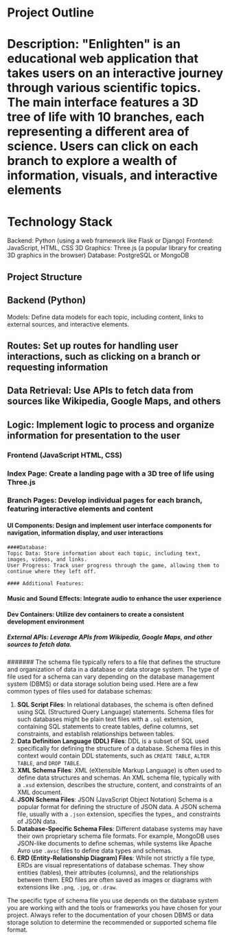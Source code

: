 # Project Outline
# Description: "Enlighten" is an educational web application that takes users on an interactive journey through various scientific topics. The main interface features a 3D tree of life with 10 branches, each representing a different area of science. Users can click on each branch to explore a wealth of information, visuals, and interactive elements

# Technology Stack

Backend: Python (using a web framework like Flask or Django)
Frontend: JavaScript, HTML, CSS
3D Graphics: Three.js (a popular library for creating 3D graphics in the browser)
Database: PostgreSQL or MongoDB

## Project Structure

## Backend (Python)

 Models: Define data models for each topic, including content, links to external sources, and interactive elements.

## Routes: Set up routes for handling user interactions, such as clicking on a branch or requesting information

## Data Retrieval: Use APIs to fetch data from sources like Wikipedia, Google Maps, and others

## Logic: Implement logic to process and organize information for presentation to the user

### Frontend (JavaScript HTML, CSS)

### Index Page: Create a landing page with a 3D tree of life using Three.js

### Branch Pages: Develop individual pages   for each branch, featuring interactive elements and content

#### UI Components: Design and implement user interface components for navigation, information display, and user interactions

    ####Database:
    Topic Data: Store information about each topic, including text, images, videos, and links.
    User Progress: Track user progress through the game, allowing them to continue where they left off.

    #### Additional Features:

#### Music and Sound Effects: Integrate audio to enhance the user experience

#### Dev Containers: Utilize dev containers to create a consistent development environment

##### External APIs: Leverage APIs from  Wikipedia, Google Maps, and other sources to fetch data.
#######  The schema file typically refers to a file that defines the structure and organization of data in a database or data storage system. The type of file used for a schema can vary depending on the database management system (DBMS) or data storage solution being used. Here are a few common types of files used for database schemas:

1. **SQL Script Files**: In relational databases, the schema is often defined using SQL (Structured Query Language) statements. Schema files for such databases might be plain text files with a `.sql` extension, containing SQL statements to create tables, define columns, set constraints, and establish relationships between tables.
2. **Data Definition Language (DDL) Files**: DDL is a subset of SQL used specifically for defining the structure of a database. Schema files in this context would contain DDL statements, such as `CREATE TABLE`, `ALTER TABLE`, and `DROP TABLE`.
3. **XML Schema Files**: XML (eXtensible Markup Language) is often used to define data structures and schemas. An XML schema file, typically with a `.xsd` extension, describes the structure, content, and constraints of an XML document.
4. **JSON Schema Files**: JSON (JavaScript Object Notation) Schema is a popular format for defining the structure of JSON data. A JSON schema file, usually with a `.json` extension, specifies the types,, and constraints of JSON data.
5. **Database-Specific Schema Files**: Different database systems may have their own proprietary schema file formats. For example, MongoDB uses JSON-like documents to define schemas, while systems like Apache Avro use `.avsc` files to define data types and schemas.
6. **ERD (Entity-Relationship Diagram) Files**: While not strictly a file type, ERDs are visual representations of database schemas. They show entities (tables), their attributes (columns), and the relationships between them. ERD files are often saved as images or diagrams with extensions like `.png`, `.jpg`, or `.draw`.

The specific type of schema file you use depends on the database system you are working with and the tools or frameworks you have chosen for your project. Always refer to the documentation of your chosen DBMS or data storage solution to determine the recommended or supported schema file format.